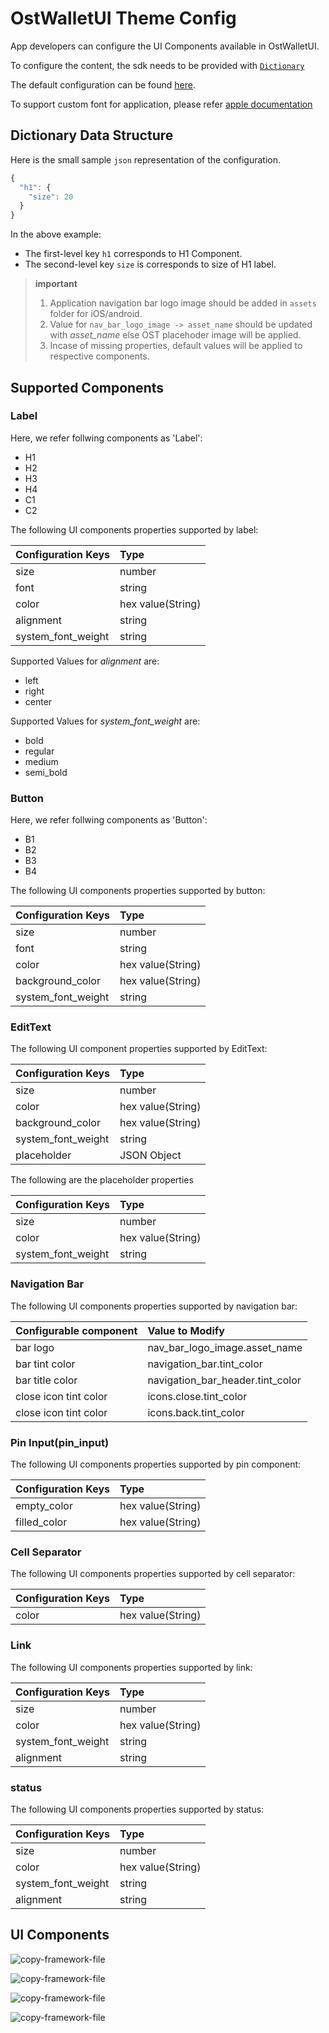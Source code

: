 # OstWalletUI Theme Config
App developers can configure the UI Components available in OstWalletUI.

To configure the content, the sdk needs to be provided with [`Dictionary`](https://developer.apple.com/documentation/swift/dictionary)

The default configuration can be found [here](../OstWalletSdk/UI/Config/OstThemeConfig.json).

To support custom font for application, please refer [apple documentation](https://developer.apple.com/documentation/uikit/text_display_and_fonts/adding_a_custom_font_to_your_app)


## Dictionary Data Structure
Here is the small sample `json` representation of the configuration.
```js
{
  "h1": {
    "size": 20
  }
}
```

In the above example:

* The first-level key `h1` corresponds to H1 Component.
* The second-level key `size` is corresponds to size of H1 label.

> **important**
> 1. Application navigation bar logo image should be added in `assets` folder for iOS/android.
> 2. Value for `nav_bar_logo_image -> asset_name` should be updated with *asset_name* else OST placehoder image will be applied.
> 3. Incase of missing properties, default values will be applied to respective components.

## Supported Components

### Label

Here, we refer follwing components as 'Label':
* H1
* H2
* H3
* H4
* C1
* C2

The following UI components properties supported by label:

| Configuration Keys   | Type               | 
| -------------------- | :---------------- |
| size                 | number             |
| font                 | string             |
| color                | hex value(String)  |
| alignment            | string             |
| system_font_weight   | string             |


Supported Values for *alignment* are:
* left
* right
* center

Supported Values for *system_font_weight* are:
* bold
* regular
* medium
* semi_bold

### Button

Here, we refer follwing components as 'Button':
* B1
* B2
* B3
* B4

The following UI components properties supported by button:

| Configuration Keys   | Type               | 
| -------------------- | :---------------- |
| size                 | number             |
| font                 | string             |
| color                | hex value(String)  |
| background_color     | hex value(String)  |
| system_font_weight   | string             |

### EditText

The following UI component properties supported by EditText:

| Configuration Keys   | Type               |
| -------------------- | :---------------- |
| size                 | number             |
| color                | hex value(String)  |
| background_color     | hex value(String)  |
| system_font_weight   | string             |
| placeholder          | JSON Object        |

The following are the placeholder properties

| Configuration Keys   | Type               |
| -------------------- | :---------------- |
| size                 | number             |
| color                | hex value(String)  |
| system_font_weight   | string             |

 ### Navigation Bar
 
 The following UI components properties supported by navigation bar:
 
| Configurable component | Value to Modify                   | 
| ---------------------- | :--------------------------------|
| bar logo               | nav_bar_logo_image.asset_name     |
| bar tint color         | navigation_bar.tint_color         |
| bar title color        | navigation_bar_header.tint_color  |
| close icon tint color  | icons.close.tint_color            |
| close icon tint color  | icons.back.tint_color             |

 ### Pin Input(pin_input)
 
 The following UI components properties supported by pin component:
 
| Configuration Keys   | Type               | 
| -------------------- | :---------------- |
| empty_color          | hex value(String)  |
| filled_color         | hex value(String)  |
 
 ### Cell Separator
 
 The following UI components properties supported by cell separator:
 
| Configuration Keys   | Type               | 
| -------------------- | :---------------- |
| color                | hex value(String)  |

 ### Link
 
 The following UI components properties supported by link:
 
| Configuration Keys   | Type               | 
| -------------------- | :---------------- |
| size                 | number             |
| color                | hex value(String)  |
| system_font_weight   | string             |
| alignment            | string             |

 ### status

The following UI components properties supported by status:

| Configuration Keys   | Type               | 
| -------------------- | :---------------- |
| size                 | number             |
| color                | hex value(String)  |
| system_font_weight   | string             |
| alignment            | string             |

## UI Components 

![copy-framework-file](images/NavBar.png)

![copy-framework-file](images/PinView.png)

![copy-framework-file](images/Card.png)

![copy-framework-file](images/TextField.png)

